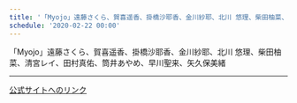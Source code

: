 ```yaml
---
title: '「Myojo」遠藤さくら、賀喜遥香、掛橋沙耶香、金川紗耶、北川 悠理、柴田柚菜、清宮レイ、田村真佑、筒井あやめ、早川聖来、矢久保美緒'
schedule: '2020-02-22 00:00'
---
```


<div id="detailBody"> <p>  「Myojo」遠藤さくら、賀喜遥香、掛橋沙耶香、金川紗耶、北川 悠理、柴田柚菜、清宮レイ、田村真佑、筒井あやめ、早川聖来、矢久保美緒 </p></div>

---
[公式サイトへのリンク]('http://www.nogizaka46.com/schedule/2020/02/054706.php?member=mio-yakubo&category=&monthly=202002')